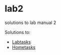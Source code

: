 # lab2

solutions to lab manual 2

Solutions to:

* [Labtasks](https://github.com/itexpert120/labdata/tree/main/sem1/lab2/labtasks)
* [Hometasks](https://github.com/itexpert120/labdata/tree/main/sem1/lab2/hometasks)
